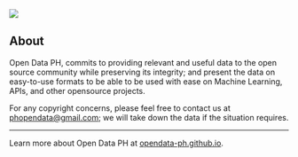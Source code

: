 <img src="https://github.com/opendata-ph/opendata-ph/blob/main/assets/img/banner5.png">

## About

Open Data PH, commits to providing relevant and useful data to the open source community while preserving its integrity; and present the data on easy-to-use formats to be able to be used with ease on Machine Learning, APIs, and other opensource projects. 

For any copyright concerns, please feel free to contact us at phopendata@gmail.com; we will take down the data if the situation requires.

---

Learn more about Open Data PH at [opendata-ph.github.io](https://opendata-ph.github.io).
